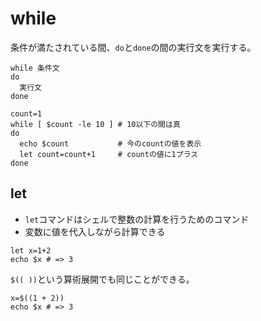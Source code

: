# while

条件が満たされている間、`do`と`done`の間の実行文を実行する。

```
while 条件文
do
  実行文
done
```

```
count=1
while [ $count -le 10 ] # 10以下の間は真
do
  echo $count           # 今のcountの値を表示
  let count=count+1     # countの値に1プラス
done
```

## let

- `let`コマンドはシェルで整数の計算を行うためのコマンド
- 変数に値を代入しながら計算できる

```
let x=1+2
echo $x # => 3
```

`$(( ))`という算術展開でも同じことができる。

```
x=$((1 + 2))
echo $x # => 3
```

